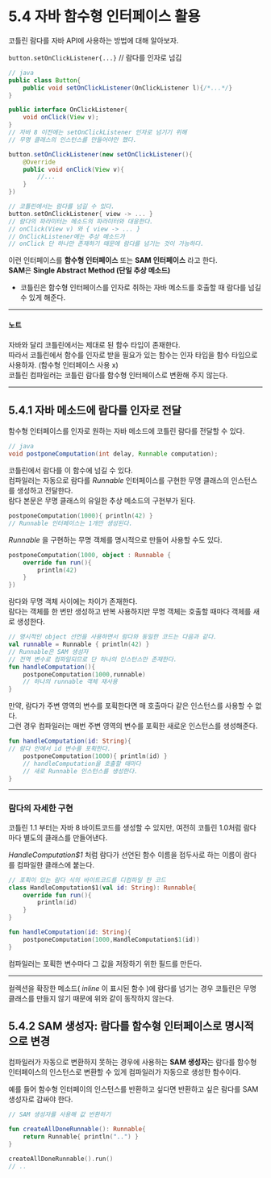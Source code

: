 # 5.4 자바 함수형 인터페이스 활용

코틀린 람다를 자바 API에 사용하는 방법에 대해 알아보자.

`button.setOnClickListener{...}` // 람다를 인자로 넘김

```java
// java
public class Button{
    public void setOnClickListener(OnClickListener l){/*...*/}
}

public interface OnClickListener{
    void onClick(View v);
}
// 자바 8 이전에는 setOnClickListener 인자로 넘기기 위해
// 무명 클래스의 인스턴스를 만들어야만 했다.

button.setOnClickListener(new setOnClickListener(){
    @Override
    public void onClick(View v){
        //...
    }
})

```

```kotlin
// 코틀린에서는 람다를 넘길 수 있다.
button.setOnClickListener{ view -> ... }
// 람다의 파라미터는 메소드의 파라미터와 대응한다.
// onClick(View v) 와 { view -> ... }
// OnClickListener에는 추상 메소드가 
// onClick 단 하나만 존재하기 때문에 람다를 넘기는 것이 가능하다. 
```

이런 인터페이스를 **함수형 인터페이스** 또는 **SAM 인터페이스** 라고 한다.  
**SAM**은 **Single Abstract Method (단일 추상 메소드)**

- 코틀린은 함수형 인터페이스를 인자로 취하는 자바 메소드를 호출할 때 람다를 넘길 수 있게 해준다.

-----
#### 노트
자바와 달리 코틀린에서는 제대로 된 함수 타입이 존재한다.   
따라서 코틀린에서 함수를 인자로 받을 필요가 있는 함수는 인자 타입을 함수 타입으로 사용하자. (함수형 인터페이스 사용 x)   
코틀린 컴파일러는 코틀린 람다를 함수형 인터페이스로 변환해 주지 않는다.  

------

## 5.4.1 자바 메소드에 람다를 인자로 전달

함수형 인터페이스를 인자로 원하는 자바 메소드에 코틀린 람다를 전달할 수 있다. 
```java
// java
void postponeComputation(int delay, Runnable computation);
```
코틀린에서 람다를 이 함수에 넘길 수 있다.   
컴파일러는 자동으로 람다를 _Runnable_ 인터페이스를 구현한 무명 클래스의 인스턴스를 생성하고 전달한다.   
람다 본문은 무명 클래스의 유일한 추상 메소드의 구현부가 된다.

```kotlin
postponeComputation(1000){ println(42) }
// Runnable 인터페이스는 1개만 생성된다.
```

_Runnable_ 을 구현하는 무명 객체를 명시적으로 만들어 사용할 수도 있다. 

```kotlin
postponeComputation(1000, object : Runnable {
    override fun run(){
        println(42)
    }
})
```

람다와 무명 객체 사이에는 차이가 존재한다.  
람다는 객체를 한 번만 생성하고 반복 사용하지만 무명 객체는 호출할 때마다 객체를 새로 생성한다. 

```kotlin
// 명시적인 object 선언을 사용하면서 람다와 동일한 코드는 다음과 같다.
val runnable = Runnable { println(42) }
// Runnable은 SAM 생성자
// 전역 변수로 컴파일되므로 단 하나의 인스턴스만 존재한다. 
fun handleComputation(){
    postponeComputation(1000,runnable)
    // 하나의 runnable 객체 재사용
}
```

만약, 람다가 주변 영역의 변수를 포획한다면 매 호출마다 같은 인스턴스를 사용할 수 없다.  
그런 경우 컴파일러는 매번 주변 영역의 변수를 포획한 새로운 인스턴스를 생성해준다. 

```kotlin
fun handleComputation(id: String){
// 람다 안에서 id 변수를 포획한다. 
    postponeComputation(1000){ println(id) }
    // handleComputation을 호출할 때마다
    // 새로 Runnable 인스턴스를 생성한다.
}
```

------
### 람다의 자세한 구현 
코틀린 1.1 부터는 자바 8 바이트코드를 생성할 수 있지만, 여전히 코틀린 1.0처럼 람다마다 별도의 클래스를 만들어낸다.  

_HandleComputation$1_ 처럼 람다가 선언된 함수 이름을 접두사로 하는 이름이 람다를 컴파일한 클래스에 붙는다. 

```kotlin
// 포획이 있는 람다 식의 바이트코드를 디컴파일 한 코드
class HandleComputation$1(val id: String): Runnable{
    override fun run(){
        println(id)
    }
}

fun handleComputation(id: String){
    postponeComputation(1000,HandleComputation$1(id))
}
```
컴파일러는 포획한 변수마다 그 값을 저장하기 위한 필드를 만든다.

------

컬렉션을 확장한 메소드( _inline_ 이 표시된 함수 )에 람다를 넘기는 경우 코틀린은 무명 클래스를 만들지 않기 때문에 위와 같이 동작하지 않는다. 

## 5.4.2 SAM 생성자: 람다를 함수형 인터페이스로 명시적으로 변경

컴파일러가 자동으로 변환하지 못하는 경우에 사용하는 **SAM 생성자**는 람다를 함수형 인터페이스의 인스턴스로 변환할 수 있게 컴파일러가 자동으로 생성한 함수이다.

예를 들어 함수형 인터페이의 인스턴스를 반환하고 싶다면 반환하고 싶은 람다를 SAM 생성자로 감싸야 한다.

```kotlin
// SAM 생성자를 사용해 값 반환하기

fun createAllDoneRunnable(): Runnable{
    return Runnable{ println("..") }
}

createAllDoneRunnable().run()
// ..
```
 

